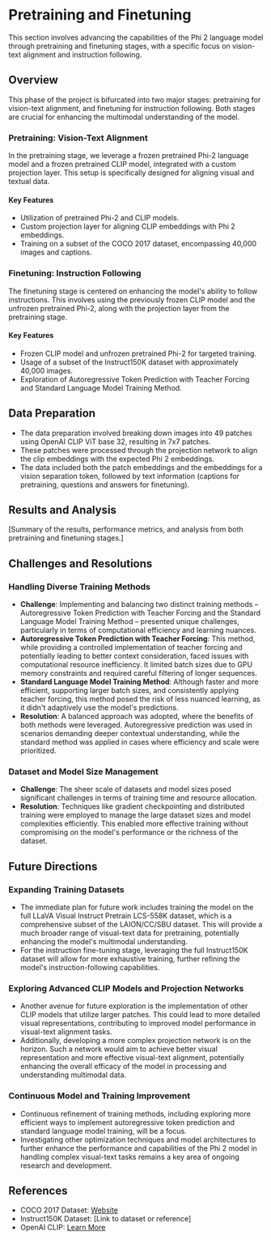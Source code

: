 # Pretraining and Finetuning

This section involves advancing the capabilities of the Phi 2 language model through pretraining and finetuning stages, with a specific focus on vision-text alignment and instruction following.

## Overview

This phase of the project is bifurcated into two major stages: pretraining for vision-text alignment, and finetuning for instruction following. Both stages are crucial for enhancing the multimodal understanding of the model.

### Pretraining: Vision-Text Alignment

In the pretraining stage, we leverage a frozen pretrained Phi-2 language model and a frozen pretrained CLIP model, integrated with a custom projection layer. This setup is specifically designed for aligning visual and textual data.

#### Key Features
- Utilization of pretrained Phi-2 and CLIP models.
- Custom projection layer for aligning CLIP embeddings with Phi 2 embeddings.
- Training on a subset of the COCO 2017 dataset, encompassing 40,000 images and captions.

### Finetuning: Instruction Following

The finetuning stage is centered on enhancing the model's ability to follow instructions. This involves using the previously frozen CLIP model and the unfrozen pretrained Phi-2, along with the projection layer from the pretraining stage.

#### Key Features
- Frozen CLIP model and unfrozen pretrained Phi-2 for targeted training.
- Usage of a subset of the Instruct150K dataset with approximately 40,000 images.
- Exploration of Autoregressive Token Prediction with Teacher Forcing and Standard Language Model Training Method.

## Data Preparation

- The data preparation involved breaking down images into 49 patches using OpenAI CLIP ViT base 32, resulting in 7x7 patches.
- These patches were processed through the projection network to align the clip embeddings with the expected Phi 2 embeddings.
- The data included both the patch embeddings and the embeddings for a vision separation token, followed by text information (captions for pretraining, questions and answers for finetuning).

## Results and Analysis

[Summary of the results, performance metrics, and analysis from both pretraining and finetuning stages.]

## Challenges and Resolutions

### Handling Diverse Training Methods
- **Challenge**: Implementing and balancing two distinct training methods – Autoregressive Token Prediction with Teacher Forcing and the Standard Language Model Training Method – presented unique challenges, particularly in terms of computational efficiency and learning nuances.
- **Autoregressive Token Prediction with Teacher Forcing**: This method, while providing a controlled implementation of teacher forcing and potentially leading to better context consideration, faced issues with computational resource inefficiency. It limited batch sizes due to GPU memory constraints and required careful filtering of longer sequences.
- **Standard Language Model Training Method**: Although faster and more efficient, supporting larger batch sizes, and consistently applying teacher forcing, this method posed the risk of less nuanced learning, as it didn't adaptively use the model's predictions.
- **Resolution**: A balanced approach was adopted, where the benefits of both methods were leveraged. Autoregressive prediction was used in scenarios demanding deeper contextual understanding, while the standard method was applied in cases where efficiency and scale were prioritized.

### Dataset and Model Size Management
- **Challenge**: The sheer scale of datasets and model sizes posed significant challenges in terms of training time and resource allocation.
- **Resolution**: Techniques like gradient checkpointing and distributed training were employed to manage the large dataset sizes and model complexities efficiently. This enabled more effective training without compromising on the model's performance or the richness of the dataset.


## Future Directions

### Expanding Training Datasets
- The immediate plan for future work includes training the model on the full LLaVA Visual Instruct Pretrain LCS-558K dataset, which is a comprehensive subset of the LAION/CC/SBU dataset. This will provide a much broader range of visual-text data for pretraining, potentially enhancing the model's multimodal understanding.
- For the instruction fine-tuning stage, leveraging the full Instruct150K dataset will allow for more exhaustive training, further refining the model's instruction-following capabilities.

### Exploring Advanced CLIP Models and Projection Networks
- Another avenue for future exploration is the implementation of other CLIP models that utilize larger patches. This could lead to more detailed visual representations, contributing to improved model performance in visual-text alignment tasks.
- Additionally, developing a more complex projection network is on the horizon. Such a network would aim to achieve better visual representation and more effective visual-text alignment, potentially enhancing the overall efficacy of the model in processing and understanding multimodal data.

### Continuous Model and Training Improvement
- Continuous refinement of training methods, including exploring more efficient ways to implement autoregressive token prediction and standard language model training, will be a focus.
- Investigating other optimization techniques and model architectures to further enhance the performance and capabilities of the Phi 2 model in handling complex visual-text tasks remains a key area of ongoing research and development.


## References

- COCO 2017 Dataset: [Website](https://cocodataset.org/#home)
- Instruct150K Dataset: [Link to dataset or reference]
- OpenAI CLIP: [Learn More](https://openai.com/clip/)

